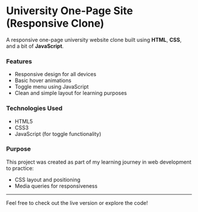 # University One-Page Site (Responsive Clone)

A responsive one-page university website clone built using **HTML**, **CSS**, and a bit of **JavaScript**.

### Features
- Responsive design for all devices
- Basic hover animations
- Toggle menu using JavaScript
- Clean and simple layout for learning purposes

### Technologies Used
- HTML5
- CSS3
- JavaScript (for toggle functionality)

### Purpose
This project was created as part of my learning journey in web development to practice:
- CSS layout and positioning
- Media queries for responsiveness

---

Feel free to check out the live version or explore the code!
